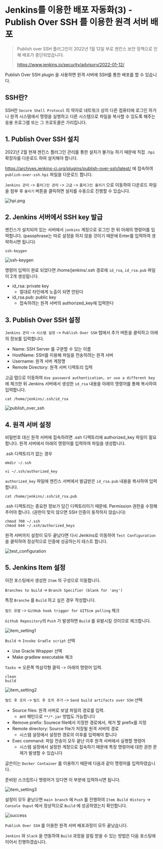 # Jenkins를 이용한 배포 자동화(3) - Publish Over SSH 를 이용한 원격 서버 배포

> Publish over SSH 플러그인이 2022년 1월 12일 부로 젠킨스 보안 정책으로 인해 배포가 중단되었습니다.
>
> https://www.jenkins.io/security/advisory/2022-01-12/

Publish Over SSH plugin 을 사용하면 원격 서버에 SSH를 통한 배포를 할 수 있습니다.

## SSH란?

SSH란 `Secure Shell Protocol` 의 약자로 네트워크 상의 다른 컴퓨터에 로그인 하거나 원격 시스템에서 명령을 실행하고 다른 시스템으로 파일을 복사할 수 있도록 해주는 응용 프로그램 또는 그
프로토콜은 가리킵니다.

## 1. Publish Over SSH 설치

2022년 2월 현재 젠킨스 플러그인 관리를 통한 설치가 불가능 하기 때문에 직접 `.hpi` 확장자를 다운로드 하여 설치해야 합니다.

https://archives.jenkins-ci.org/plugins/publish-over-ssh/latest/ 에 접속하여 `publish-over-ssh.hpi` 파일을 다운로드 합니다.

`Jenkins 관리` -> `플러그인 관리` -> `고급` -> `플러그인 올리기` 으로 이동하여 다운로드 파일을 첨부 후 `올리기` 버튼을 클릭하면 설치를 수동으로 진행할 수 있습니다.

![hpi.png](../images/hpi.png)

## 2. Jenkins 서버에서 SSH key 발급

젠킨스가 설치되어 있는 서버에서 `jenkins` 계정으로 로그인 한 뒤 아래의 명령어를 입력합니다. (passphrase는 따로 설정을 하지 않을 것이기 때문에 Enter를 입력하여 생략하시면 됩니다)

```
ssh-keygen
```

![ssh-keygen](../images/ssh-keygen.png)

명령어 입력이 완료 되었다면 /home/jenkins/.ssh 경로에 `id_rsa`, `id_rsa.pub` 파일이 2개 생성됩니다.

- id_rsa: private key
    - 절대로 타인에게 노출이 되면 안된다
- id_rsa.pub: public key
    - 접속하려는 원격 서버의 authorized_key에 입력한다

## 3. Publish Over SSH 설정

`Jenkins 관리` -> `시스템 설정` -> `Publish Over SSH` 탭에서 추가 버튼을 클릭하고 아래의 정보를 입력합니다.

- Name: SSH Server 를 구분할 수 있는 이름
- HostName: SSH를 이용해 파일을 전송하려는 원격 서버
- Username: 원격 서버 계정명
- Remote Directory: 원격 서버 디렉토리 입력

고급 탭으로 이동하여 `Use password authentication, or use a different key` 에 체크한 뒤 Jenkins 서버에서 생성한 `id_rsa` 내용을 아래의 명령어를 통해 복사하여
입력합니다.

```
cat /home/jenkins/.ssh/id_rsa
```

![publish_over_ssh](../images/publish_over_ssh.png)

## 4. 원격 서버 설정

비밀번호 대신 원격 서버에 접속하려면 .ssh 디렉토리에 authorized_key 파일이 필요합니다. 원격 서버에서 아래의 명령어를 입력하여 파일을 생성합니다.

.ssh 디렉토리가 없는 경우

```
mkdir ~/.ssh
```

```
vi ~/.ssh/authorized_key
```

`authorized_key` 파일에 젠킨스 서버에서 발급받은 `id_rsa.pub` 내용을 복사하여 입력합니다.

```
cat /home/jenkins/.ssh/id_rsa.pub
```

.ssh 디렉토리는 중요한 정보가 담긴 디렉토리이기 때문에. Permission 권한을 수정해주어야 합니다. (권한이 맞지 않으면 SSH 인증이 동작하지 않습니다)

```
chmod 700 ~/.ssh
chmod 644 ~/.ssh/authorized_keys
```

원격 서버까지 설정이 모두 끝났다면 다시 Jenkins로 이동하여 `Test Configuration` 을 클릭하여 정상적으로 인증에 성공하는지 테스트 합니다.

![test_configuration](../images/test_configuration.png)

## 5. Jenkins Item 설정

이전 포스팅에서 생성한 `Item` 의 구성으로 이동합니다.

`Branches to build` -> `Branch Specifier (blank for 'any')`

특정 `Branche` 를 `Build` 하고 싶은 경우 작성합니다.

`빌드 유발` -> `GitHub hook trigger for GITScm polling` 체크

`Github Repository`의 `Push` 가 발생하면 `Build` 를 유발시킬 것이므로 체크합니다.

![item_setting1](../images/item_setting1.png)

`Build` -> `Invoke Gradle script` 선택

- Use Gracle Wrapper 선택
- Make gradlew executable 체크

`Tasks` -> 오른쪽 역삼각형 클릭 -> 아래의 명령어 입력.

```
clean 
build 
```

![item_setting2](../images/item_setting2.png)

`빌드 후 조치` -> `빌드 후 조치 추가` -> `Send build artifacts over SSH` 선택

- Source files: 원격 서버로 보낼 파일의 경로를 입력.
    - ant 패턴으로 `**/*.jar` 방법도 가능합니다
- Remove prefix: Sourece file에서 지정한 경로에서, 제거 할 prefix를 지정
- Remote directory: Source file가 저장될 원격 서버의 경로
    - 시스템 설정에서 설정한 경로의 이후를 입력해야 합니다
- Exec command: 파일 전송이 모두 끝난 이후 원격 서버에서 실행할 명령어
    - 시스템 설정에서 설정한 계정으로 접속하기 때문에 특정 명령어에 대한 권한 문제가 발생할 수 있습니다

글쓴이는 `Docker Container` 를 이용하기 때문에 다음과 같이 명령어를 입력하였습니다.

준비된 스크립트나 명령어가 있다면 이 부분에 입력하시면 됩니다.

![item_setting3](../images/item_setting3.png)

설정이 모두 끝났으면 `main branch` 에 `Push` 를 진행하여 `Item Build History` -> `Console Ouput` 에서 정상적으로 `Build` 에 성공하였는지 확인합니다.

![success](../images/success.png)

`Publish Over SSH` 를 이용한 원격 서버 배포과정이 모두 끝났습니다.

`Jenkins` 와 `Slack` 을 연동하여 `Build` 과정을 알림 받을 수 있는 방법은 다음 포스팅에 이어서 진행하겠습니다.